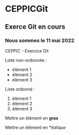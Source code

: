 # CEPPICGit
## Exerce Git en cours
### Nous sommes le 11 mai 2022
CEPPIC - Exercice Git

Liste non-ordonnée :
- élément 1
- élément 2
- élément 3

Liste ordonné :

1. élément 1
2. élément 2
3. élément 3

Mettre un élément en **gras**

Mettre un élément en **italique*